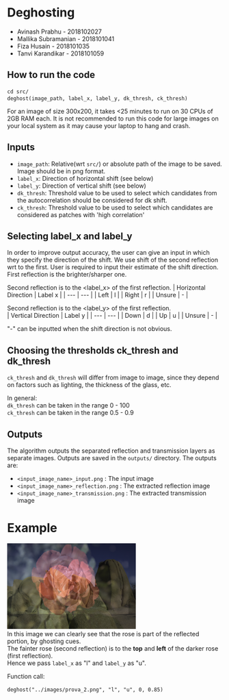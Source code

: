 # Deghosting

* Avinash Prabhu - 2018102027
* Mallika Subramanian - 2018101041
* Fiza Husain - 2018101035 
* Tanvi Karandikar - 2018101059

## How to run the code
```
cd src/
deghost(image_path, label_x, label_y, dk_thresh, ck_thresh)
```

For an image of size 300x200, it takes <25 minutes to run on 30 CPUs of 2GB RAM each.
It is not recommended to run this code for large images on your local system as it may cause your laptop to hang and crash.

## Inputs
* `image_path`: Relative(wrt `src/`) or absolute path of the image to be saved. Image should be in png format.
* `label_x`: Direction of horizontal shift (see below)
* `label_y`: Direction of vertical shift (see below)
* `dk_thresh`: Threshold value to be used to select which candidates from the autocorrelation should be considered for dk shift.
* `ck_thresh`: Threshold value to be used to select which candidates are considered as patches with 'high correlation'

## Selecting label_x and label_y

In order to improve output accuracy, the user can give an input in which they specify the direction of the shift. We use shift of the second reflection wrt to the first. User is required to input their estimate of the shift direction.<br>
First reflection is the brighter/sharper one.<br>

Second reflection is to the <label_x> of the first reflection.
| Horizontal Direction | Label x |
| --- | --- |
| Left | l |
| Right | r |
| Unsure | - |
<br>


Second reflection is to the <label_y> of the first reflection. <br>
| Vertical Direction | Label y |
| --- | --- |
| Down | d |
| Up | u |
| Unsure | - |

"-" can be inputted when the shift direction is not obvious. 

## Choosing the thresholds ck_thresh and dk_thresh

`ck_thresh` and `dk_thresh` will differ from image to image, since they depend on factors such as lighting, the thickness of the glass, etc.

In general:<br>
`dk_thresh` can be taken in the range 0 - 100<br>
`ck_thresh` can be taken in the range 0.5 - 0.9<br>

## Outputs

The algorithm outputs the separated reflection and transmission layers as separate images. Outputs are saved in the `outputs/` directory. 
The outputs are:
* `<input_image_name>_input.png` : The input image
* `<input_image_name>_reflection.png` : The extracted reflection image
* `<input_image_name>_transmission.png` : The extracted transmission image

# Example
![image](./images/prova_2.png)
<br>
In this image we can clearly see that the rose is part of the reflected portion, by ghosting cues.<br>
The fainter rose (second reflection) is to the <b>top</b> and <b>left</b> of the darker rose (first reflection).<br>
Hence we pass `label_x` as "l" and `label_y` as "u".

Function call:
```
deghost("../images/prova_2.png", "l", "u", 0, 0.85)
```
